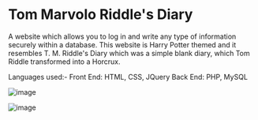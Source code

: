 # Tom Marvolo Riddle's Diary

A website which allows you to log in and write any type of information securely within a database. This website is Harry Potter themed and it resembles T. M. Riddle's Diary which was a simple blank diary, which Tom Riddle transformed into a Horcrux.

Languages used:-
Front End: HTML, CSS, JQuery
Back End: PHP, MySQL


![image](https://user-images.githubusercontent.com/84243683/127742790-878346fc-1c44-4844-a47c-02a561043255.png)

![image](https://user-images.githubusercontent.com/84243683/127742812-d5fc2f1e-7666-4212-b8cb-cf5554e42b86.png)

